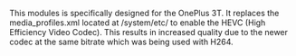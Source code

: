 This modules is specifically designed for the OnePlus 3T.
It replaces the media_profiles.xml located at /system/etc/ to enable the HEVC (High Efficiency Video Codec). This results in increased quality due to the newer codec at the same bitrate which was being used with H264.
